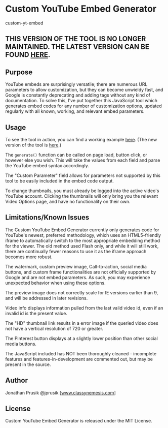 Custom YouTube Embed Generator
==============================
custom-yt-embed

## THIS VERSION OF THE TOOL IS NO LONGER MAINTAINED. THE LATEST VERSION CAN BE FOUND [HERE](https://jprusik.github.io/custom-yt-embed/index.html).

Purpose
-------
YouTube embeds are surprisingly versatile; there are numerous URL parameters to allow customization, but they can become unwieldy fast, and Google is constantly deprecating and adding tags without any kind of documentation. To solve this, I've put together this JavaScript tool which generates embed codes for any number of customization options, updated regularly with all known, working, and relevant embed parameters.

Usage
-----
To see the tool in action, you can find a working example [here](https://jprusik.github.io/custom-yt-embed/legacy/index.html). (The new version of the tool is [here](https://jprusik.github.io/custom-yt-embed/index.html).)

The `generate()` function can be called on page load, button click, or however else you wish. This will take the values from each field and parse the YouTube embed syntax accordingly.

The "Custom Parameter" field allows for parameters not supported by this tool to be easily included in the embed code output.

To change thumbnails, you must already be logged into the active video's YouTube account. Clicking the thumbnails will only bring you the relevant Video Options page, and have no functionality on their own.

Limitations/Known Issues
-----------
The Custom YouTube Embed Generator currently only generates code for YouTube's newest, preferred methodology, which uses an HTML5-friendly iframe to automatically switch to the most appropriate embedding method for the viewer. The old method used Flash only, and while it will still work, there are continually fewer reasons to use it as the iframe approach becomes more robust.

The watermark, custom preview image, Call-to-action, social media buttons, and custom frame functionalities are not officially supported by Google and are not embed parameters. As such, you may experience unexpected behavior when using these options.

The preview image does not correctly scale for IE versions earlier than 9, and will be addressed in later revisions.

Video info displays information pulled from the last valid video id, even if an invalid id is the present value.

The "HD" thumbnail link results in a error image if the queried video does not have a vertical resolution of 720 or greater.

The Pinterest button displays at a slightly lower position than other social media buttons.

The JavaScript included has NOT been thoroughly cleaned - incomplete features and features-in-development are commented out, but may be present in the source.

Author
-------
Jonathan Prusik @jprusik [www.classynemesis.com]

License
-------
Custom YouTube Embed Generator is released under the MIT License.

